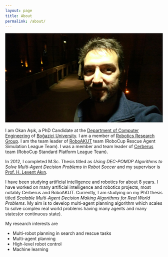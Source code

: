 ```yaml
---
layout: page
title: About
permalink: /about/
---
```


![Okan Aşık](/assets/images/okan_asik.jpg)

I am Okan Aşık, a PhD Candidate at the [Department of Computer Engineering](www.cmpe.boun.edu.tr) of [Boğaziçi University](www.boun.edu.tr). I am a member of [Robotics Research Group](robot.cmpe.boun.edu.tr). I am the team leader of [RoboAKUT](robot.cmpe.boun.edu.tr/rescue) team (RoboCup Rescue Agent Simulation League Team). I was a member and team leader of [Cerberus](robot.cmpe.boun.edu.tr/~cerberus) team (RoboCup Standard Platform League Team).

In 2012, I completed M.Sc. Thesis titled as *Using DEC-POMDP Algorithms to Solve Multi-Agent Decision Problems in Robot Soccer* and my supervisor is [Prof. H. Levent Akın](www.cmpe.boun.edu.tr/~akin).

I have been studying artificial intelligence and robotics for about 8 years. I have worked on many artificial intelligence and robotics projects, most notably Cerberus and RoboAKUT. Currently, I am studying on my PhD thesis titled *Scalable Multi-Agent Decision Making Algorithms for Real World Problems*. My aim is to develop multi-agent planning algorithm which scales to solve complex real world problems having many agents and many states(or continuous state).

My research interests are
* Multi-robot planning in search and rescue tasks
* Multi-agent planning
* High-level robot control
* Machine learning
